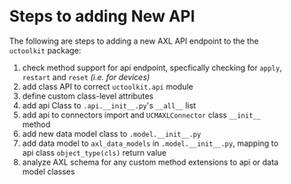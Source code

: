 # Steps to adding New API

The following are steps to adding a new AXL API endpoint to the the `uctoolkit` package:

 1. check method support for api endpoint, specfically checking for 
 `apply`, `restart` and `reset` *(i.e. for devices)*
 1. add class API to correct `uctoolkit.api` module
 1. define custom class-level attributes
 1. add api Class to `.api.__init__.py`'s `__all__` list
 1. add api to connectors import and `UCMAXLConnector` class `__init__` method
 1. add new data model class to `.model.__init__.py`
 1. add data model to `axl_data_models` in `.model.__init__.py`, mapping to 
    api class `object_type(cls)` return value
 1. analyze AXL schema for any custom method extensions to api or data model classes
